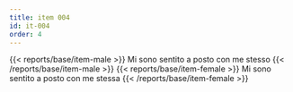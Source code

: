 ```yaml
---
title: item 004
id: it-004
order: 4
---
```

{{< reports/base/item-male >}}
  Mi sono sentito a posto con me stesso
{{< /reports/base/item-male >}}
{{< reports/base/item-female >}}
  Mi sono sentito a posto con me stessa
{{< /reports/base/item-female >}}
